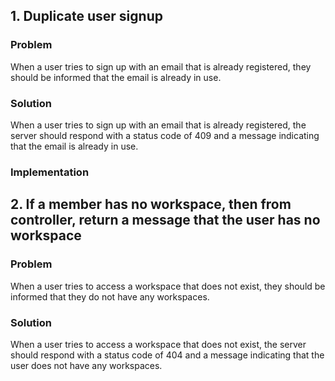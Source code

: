 ## 1. Duplicate user signup
### Problem
When a user tries to sign up with an email that is already registered, they should be informed that the email is already in use.

### Solution
When a user tries to sign up with an email that is already registered, the server should respond with a status code of 409 and a message indicating that the email is already in use.

### Implementation

## 2. If a member has no workspace, then from controller, return a message that the user has no workspace
### Problem
When a user tries to access a workspace that does not exist, they should be informed that they do not have any workspaces.

### Solution
When a user tries to access a workspace that does not exist, the server should respond with a status code of 404 and a message indicating that the user does not have any workspaces.